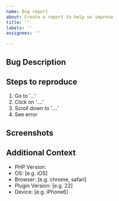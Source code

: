 ```yaml
---
name: Bug report
about: Create a report to help us improve
title: ''
labels: ''
assignees: ''

---
```


## Bug Description

<!-- Please describe clearly and concisely what the bug is. -->

## Steps to reproduce

<!-- Please provide detailed steps on how to reproduce the bug. -->
1. Go to '...'
2. Click on '....'
3. Scroll down to '....'
4. See error

## Screenshots

<!-- If applicable, please add screenshots to help explain your problem. -->

## Additional Context

<!-- Please complete the following information. -->
 - PHP Version: 
 - OS: [e.g. iOS]
 - Browser: [e.g. chrome, safari]
 - Plugin Version: [e.g. 22]
 - Device: [e.g. iPhone6]

<!-- Please add any additional information about the bug. -->
